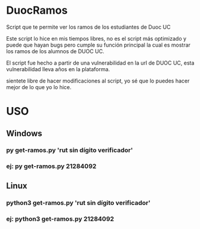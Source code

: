 # DuocRamos
Script que te permite ver los ramos de los estudiantes de Duoc UC


Este script lo hice en mis tiempos libres, no es el script más optimizado y puede que hayan bugs pero cumple su función
principal la cual es mostrar los ramos de los alumnos de DUOC UC.

El script fue hecho a partir de una vulnerabilidad en la url de DUOC UC, esta vulnerabilidad lleva años
en la plataforma.

sientete libre de hacer modificaciones al script, yo sé que lo puedes hacer mejor de lo que yo lo hice.


# USO

## Windows
### py get-ramos.py 'rut sin dígito verificador'
### ej: py get-ramos.py 21284092

## Linux
### python3 get-ramos.py 'rut sin dígito verificador'
### ej: python3 get-ramos.py 21284092
